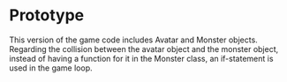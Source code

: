 # Prototype

This version of the game code includes Avatar and Monster objects. Regarding the collision between the avatar object and the monster object, instead of having a function for it in the Monster class, an if-statement is used in the game loop. 
